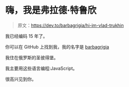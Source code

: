 # 嗨，我是弗拉德·特鲁欣

> 原文：<https://dev.to/barbagrigia/hi-im-vlad-trukhin>

我已经编码 15 年了。

你可以在 GitHub 上找到我，我的名字是 [barbagrigia](https://github.com/barbagrigia)

我住在俄罗斯的圣彼得堡。

我主要用这些语言编程:JavaScript。

很高兴见到你。
